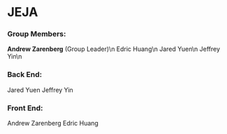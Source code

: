 # JEJA #

### Group Members: ###
**Andrew Zarenberg** (Group Leader)\n
Edric Huang\n
Jared Yuen\n
Jeffrey Yin\n


### Back End: ###
Jared Yuen
Jeffrey Yin

### Front End: ###
Andrew Zarenberg
Edric Huang